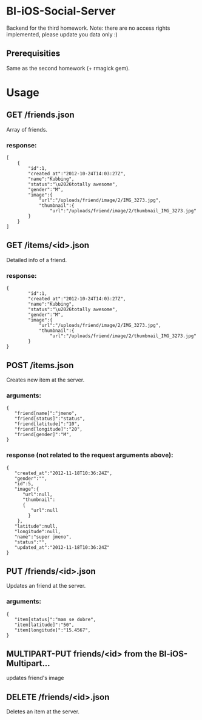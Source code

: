 # BI-iOS-Social-Server

Backend for the third homework.
Note: there are no access rights implemented, please update you data only :)

## Prerequisities

Same as the second homework (+ rmagick gem).

# Usage

## GET /friends.json

Array of friends.

### response:

	[
   		{
      		"id":1,
      		"created_at":"2012-10-24T14:03:27Z",
      		"name":"Kubbing",
      		"status":"\u2026totally awesome",
      		"gender":"M",
      		"image":{
      		    "url":"/uploads/friend/image/2/IMG_3273.jpg",
      		    "thumbnail":{
         	        "url":"/uploads/friend/image/2/thumbnail_IMG_3273.jpg"
      		}
      	}
	]
	
## GET /items/\<id\>.json

Detailed info of a friend.

### response:

	{
      		"id":1,
      		"created_at":"2012-10-24T14:03:27Z",
      		"name":"Kubbing",
      		"status":"\u2026totally awesome",
      		"gender":"M",
      		"image":{
      		    "url":"/uploads/friend/image/2/IMG_3273.jpg",
      		    "thumbnail":{
         	        "url":"/uploads/friend/image/2/thumbnail_IMG_3273.jpg"
      		}
    }
	
## POST /items.json

Creates new item at the server.

### arguments:

	{
	   "friend[name]":"jmeno",
	   "friend[status]":"status",
	   "friend[latitude]":"10",
	   "friend[longitude]":"20",
	   "friend[gender]":"M",
	}
	
### response (not related to the request arguments above):

	{
	   "created_at":"2012-11-18T10:36:24Z",
	   "gender":"",
	   "id":5,
	   "image":{
	      "url":null,
	      "thumbnail":
	      {	
    	     "url":null
      		}
   		},
	   "latitude":null,
	   "longitude":null,
	   "name":"super jmeno",
	   "status":"",
	   "updated_at":"2012-11-18T10:36:24Z"
	}

	
## PUT /friends/\<id\>.json

Updates an friend at the server.

### arguments:

	{
	   "item[status]":"mam se dobre",
	   "item[latitude]":"50",
	   "item[longitude]":"15.4567",
	}
	
## MULTIPART-PUT friends/\<id\> from the BI-iOS-Multipart...

updates friend's image
	
## DELETE /friends/\<id\>.json

Deletes an item at the server.